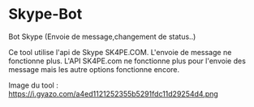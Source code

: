 # Skype-Bot
Bot Skype (Envoie de message,changement de status..)

Ce tool utilise l'api de Skype SK4PE.COM.
L'envoie de message ne fonctionne plus. L'API SK4PE.com ne fonctionne plus pour l'envoie des message mais les autre options fonctionne encore.
 
Image du tool : https://i.gyazo.com/a4ed1121252355b5291fdc11d29254d4.png
